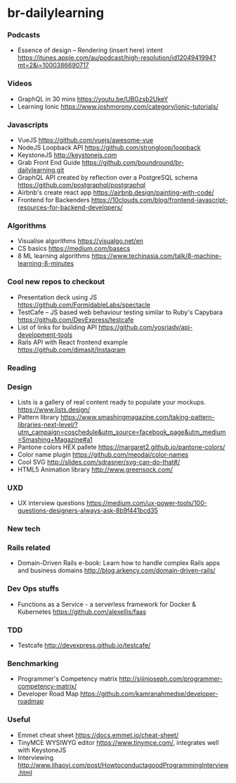 # br-dailylearning

### Podcasts
- Essence of design – Rendering (insert here) intent https://itunes.apple.com/au/podcast/high-resolution/id1204941994?mt=2&i=1000386690717

### Videos
- GraphQL in 30 mins https://youtu.be/UBGzsb2UkeY
- Learning Ionic https://www.joshmorony.com/category/ionic-tutorials/

### Javascripts
- VueJS https://github.com/vuejs/awesome-vue
- NodeJS Loopback API https://github.com/strongloop/loopback
- KeystoneJS http://keystonejs.com
- Grab Front End Guide https://github.com/boundround/br-dailylearning.git
- GraphQL API created by reflection over a PostgreSQL schema https://github.com/postgraphql/postgraphql
- Airbnb's create react app https://airbnb.design/painting-with-code/
- Frontend for Backenders https://10clouds.com/blog/frontend-javascript-resources-for-backend-developers/

### Algorithms
- Visualise algorithms https://visualgo.net/en
- CS basics https://medium.com/basecs
- 8 ML learning algorithms https://www.techinasia.com/talk/8-machine-learning-8-minutes

### Cool new repos to checkout
- Presentation deck using JS https://github.com/FormidableLabs/spectacle
- TestCafe – JS based web behaviour testing similar to Ruby's Capybara https://github.com/DevExpress/testcafe
- List of links for building API https://github.com/yosriady/api-development-tools
- Rails API with React frontend example https://github.com/dimasjt/Instaqram

### Reading

### Design
- Lists is a gallery of real content ready to populate your mockups. https://www.lists.design/
- Pattern library https://www.smashingmagazine.com/taking-pattern-libraries-next-level/?utm_campaign=coschedule&utm_source=facebook_page&utm_medium=Smashing+Magazine#a1
- Pantone colors HEX pallete https://margaret2.github.io/pantone-colors/
- Color name plugin https://github.com/meodai/color-names
- Cool SVG http://slides.com/sdrasner/svg-can-do-that#/
- HTML5 Animation library http://www.greensock.com/

### UXD
- UX interview questions https://medium.com/ux-power-tools/100-questions-designers-always-ask-8b9f441bcd35

### New tech

### Rails related 
- Domain-Driven Rails e-book: Learn how to handle complex Rails apps and business domains http://blog.arkency.com/domain-driven-rails/

### Dev Ops stuffs
- Functions as a Service - a serverless framework for Docker & Kubernetes https://github.com/alexellis/faas

### TDD
- Testcafe http://devexpress.github.io/testcafe/

### Benchmarking
- Programmer's Competency matrix http://sijinjoseph.com/programmer-competency-matrix/
- Developer Road Map https://github.com/kamranahmedse/developer-roadmap

### Useful
- Emmet cheat sheet https://docs.emmet.io/cheat-sheet/
- TinyMCE WYSIWYG editor https://www.tinymce.com/, integrates well with KeystoneJS
- Interviewing http://www.lihaoyi.com/post/HowtoconductagoodProgrammingInterview.html
